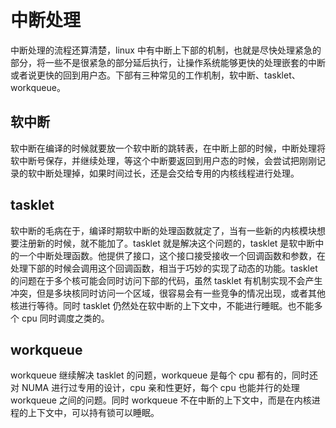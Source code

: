 # 中断处理

中断处理的流程还算清楚，linux 中有中断上下部的机制，也就是尽快处理紧急的部分，将一些不是很紧急的部分延后执行，让操作系统能够更快的处理嵌套的中断或者说更快的回到用户态。下部有三种常见的工作机制，软中断、tasklet、workqueue。

## 软中断

软中断在编译的时候就要放一个软中断的跳转表，在中断上部的时候，中断处理将软中断号保存，并继续处理，等这个中断要返回到用户态的时候，会尝试把刚刚记录的软中断处理掉，如果时间过长，还是会交给专用的内核线程进行处理。

## tasklet

软中断的毛病在于，编译时期软中断的处理函数就定了，当有一些新的内核模块想要注册新的时候，就不能加了。tasklet 就是解决这个问题的，tasklet 是软中断中的一个中断处理函数。他提供了接口，这个接口接受接收一个回调函数和参数，在处理下部的时候会调用这个回调函数，相当于巧妙的实现了动态的功能。tasklet 的问题在于多个核可能会同时访问下部的代码，虽然 tasklet 有机制实现不会产生冲突，但是多块核同时访问一个区域，很容易会有一些竞争的情况出现，或者其他核进行等待。同时 tasklet 仍然处在软中断的上下文中，不能进行睡眠。也不能多个 cpu 同时调度之类的。

## workqueue

workqueue 继续解决 tasklet 的问题，workqueue 是每个 cpu 都有的，同时还对 NUMA 进行过专用的设计，cpu 亲和性更好，每个 cpu 也能并行的处理 workqueue 之间的问题。同时 workqueue 不在中断的上下文中，而是在内核进程的上下文中，可以持有锁可以睡眠。